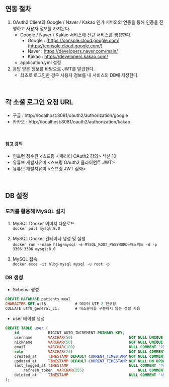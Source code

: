 ## 연동 절차
1. OAuth2 Client와 Google / Naver / Kakao 인가 서버와의 연동을 통해 인증을 진행하고 사용자 정보를 가져온다.
    - Google / Naver / Kakao 서비스에 신규 서비스를 생성한다.
        - Google : [https://console.cloud.google.com](https://console.cloud.google.com/)
        - Naver : https://developers.naver.com/main/
        - Kakao : https://developers.kakao.com/
    - application.yml 설정
2. 응답 받은 정보를 바탕으로 JWT를 발급한다.
    - 최초로 로그인한 경우 사용자 정보를 내 서비스의 DB에 저장한다.
<br>

## 각 소셜 로그인 요청 URL
- 구글 : http://localhost:8081/oauth2/authorization/google
- 카카오 : http://localhost:8081/oauth2/authorization/kakao
<br>

#### 참고 강의
- 인프런 정수원 <스프링 시큐리티 OAuth2 강의> 섹션 10
- 유튜브 개발자유미 <스프링 OAuth2 클라이언트 JWT>
- 유튜브 개발자유미 <스프링 JWT 심화>
<br>

## DB 설정
### 도커를 활용해 MySQL 설치
1. MySQL Docker 이미지 다운로드<br>
`docker pull mysql:8.0`
    
3. MySQL Docker 컨테이너 생성 및 실행<br>
`docker run --name hlbg-mysql -e MYSQL_ROOT_PASSWORD=패스워드 -d -p 3306:3306 mysql:8.0`
    
4. MySQL 접속<br>
`docker exce -it hlbg-mysql mysql -u root -p`

### DB 생성
- Schema 생성
```sql
CREATE DATABASE patients_meal
CHARACTER SET utf8             # 데이터 UTF-8 인코딩
COLLATE utf8_general_ci;       # 대소문자를 구분하지 않는 정렬 사용
```

- user 테이블 생성
```sql
CREATE TABLE user (
	id             BIGINT AUTO_INCREMENT PRIMARY KEY,
	username       VARCHAR(50)                         NOT NULL UNIQUE COMMENT '고유 식별자 (Ex. kakao_123456789)',
	nickname       VARCHAR(50)                         NOT NULL UNIQUE COMMENT '닉네임',
	email          VARCHAR(100)                        NULL COMMENT '이메일',
	role           VARCHAR(20)                         NOT NULL COMMENT '권한',
	created_at     TIMESTAMP DEFAULT CURRENT_TIMESTAMP NOT NULL COMMENT '생성일시',
	updated_at     TIMESTAMP DEFAULT CURRENT_TIMESTAMP NOT NULL ON UPDATE CURRENT_TIMESTAMP COMMENT '수정일시',
	last_logged_at TIMESTAMP                           NULL COMMENT '마지막 로그인 일시',
        refresh_token  VARCHAR(255)                        NULL COMMENT 'Refresh Token 값',
	deleted_at     TIMESTAMP                           NULL COMMENT '삭제일시'
);
```
